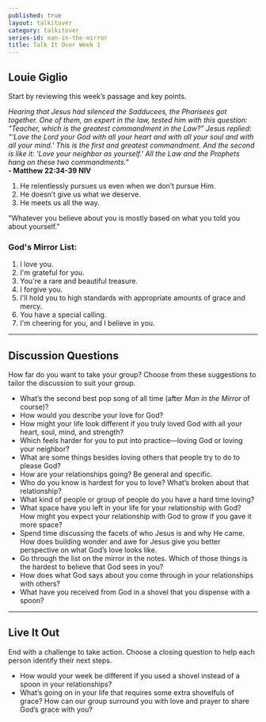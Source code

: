```yaml
---
published: true
layout: talkitover
category: talkitover
series-id: man-in-the-mirror
title: Talk It Over Week 1
---
```


## Louie Giglio
<p class="lead">Start by reviewing this week’s passage and key points.</p> 

_Hearing that Jesus had silenced the Sadducees, the Pharisees got together. One of them, an expert in the law, tested him with this question: "Teacher, which is the greatest commandment in the Law?" Jesus replied: "'Love the Lord your God with all your heart and with all your soul and with all your mind.' This is the first and greatest commandment. And the second is like it: 'Love your neighbor as yourself.' All the Law and the Prophets hang on these two commandments."_<br /> **- Matthew 22:34-39 NIV**

1. He relentlessly pursues us even when we don’t pursue Him.
2. He doesn’t give us what we deserve.
3. He meets us all the way.

"Whatever you believe about you is mostly based on what you told you about yourself."

### God's Mirror List:

1. I love you.
2. I'm grateful for you.
3. You're a rare and beautiful treasure.
4. I forgive you.
5. I'll hold you to high standards with appropriate amounts of grace and mercy.
6. You have a special calling.
7. I'm cheering for you, and I believe in you.

* * *

## Discussion Questions
<p class="lead">How far do you want to take your group? Choose from these suggestions to tailor the discussion to suit your group.</p>

* What’s the second best pop song of all time (after _Man in the Mirror_ of course)?
* How would you describe your love for God?
* How might your life look different if you truly loved God with all your heart, soul, mind, and strength?
* Which feels harder for you to put into practice—loving God or loving your neighbor?
* What are some things besides loving others that people try to do to please God?
* How are your relationships going? Be general and specific. 
* Who do you know is hardest for you to love? What’s broken about that relationship?
* What kind of people or group of people do you have a hard time loving?
* What space have you left in your life for your relationship with God? How might you expect your relationship with God to grow if you gave it more space?
* Spend time discussing the facets of who Jesus is and why He came. How does building wonder and awe for Jesus give you better perspective on what God’s love looks like.
* Go through the list on the mirror in the notes. Which of those things is the hardest to believe that God sees in you?
* How does what God says about you come through in your relationships with others?
* What have you received from God in a shovel that you dispense with a spoon?

* * *

## Live It Out
<p class="lead">End with a challenge to take action. Choose a closing question to help each person identify their next steps.</p>

* How would your week be different if you used a shovel instead of a spoon in your relationships?
* What’s going on in your life that requires some extra shovelfuls of grace? How can our group surround you with love and prayer to share God’s grace with you?
